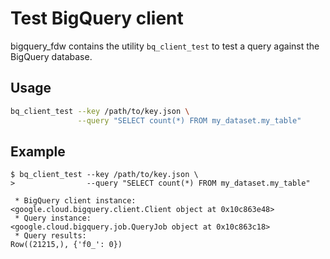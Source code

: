 # Test BigQuery client

bigquery_fdw contains the utility `bq_client_test` to test a query against the BigQuery database.

## Usage

```bash
bq_client_test --key /path/to/key.json \
               --query "SELECT count(*) FROM my_dataset.my_table"
```

## Example

```
$ bq_client_test --key /path/to/key.json \
>                --query "SELECT count(*) FROM my_dataset.my_table"

 * BigQuery client instance:
<google.cloud.bigquery.client.Client object at 0x10c863e48>
 * Query instance:
<google.cloud.bigquery.job.QueryJob object at 0x10c863c18>
 * Query results:
Row((21215,), {'f0_': 0})
```
